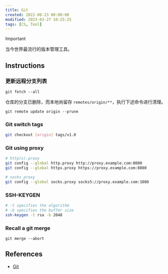 ```yaml
---
title: Git
created: 2022-08-23 00:00:00
modified: 2023-03-27 10:25:25
tags: [CS, Tool]
---
```


> [!important]
> 当今世界最流行的版本管理工具。

## Instructions

### 更新远程分支列表

`git fetch --all`

仓库的分支已删除，而本地尚留存 `remotes/origin/**`，执行下述命令进行清理。

```shell
git remote update origin --prune
```

### Git switch tags

```sh
git checkout [origin] tags/v1.0
```

### Git using proxy

```sh
# http(s).proxy
git config --global http.proxy http://proxy.example.com:8080
git config --global https.proxy https://proxy.example.com:8080

# socks proxy
git config --global socks.proxy socks5://proxy.example.com:1080
```

### SSH-KEYGEN

```sh
# -t specifies the algorithm
# -b specifies the buffer size
ssh-keygen -t rsa -b 2048
```

### Recall a git merge

`git merge --abort`

## References

- [Git](https://git-scm.com/)
